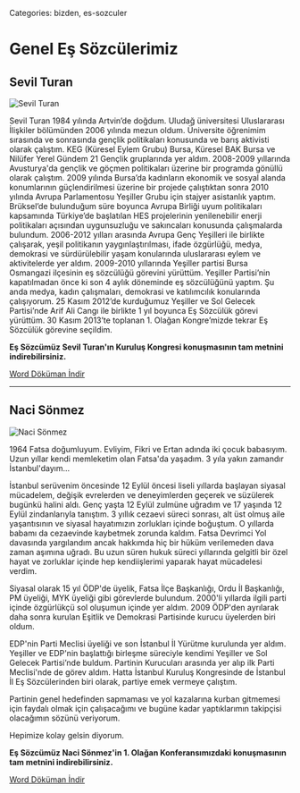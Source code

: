 Categories: bizden, es-sozculer

# Genel Eş Sözcülerimiz

## Sevil Turan

![Sevil Turan](https://lh4.googleusercontent.com/-xrAJnzZ1do0/UqM7JsjwaOI/AAAAAAAAA2M/pb4VKxTdQ9k/w720-h480-no/sevil-konusma.jpg)

Sevil Turan
1984 yılında Artvin’de doğdum. Uludağ üniversitesi Uluslararası İlişkiler bölümünden 2006 yılında mezun oldum. Üniversite öğrenimim sırasında ve sonrasında gençlik politikaları konusunda ve barış aktivisti olarak çalıştım. KEG (Küresel Eylem Grubu) Bursa, Küresel BAK Bursa ve Nilüfer Yerel Gündem 21 Gençlik gruplarında yer aldım. 2008-2009 yıllarında Avusturya'da gençlik ve göçmen politikaları üzerine bir programda gönüllü olarak çalıştım. 2009 yılında Bursa’da kadınların ekonomik ve sosyal alanda konumlarının güçlendirilmesi üzerine bir projede çalıştıktan sonra 2010 yılında Avrupa Parlamentosu Yeşiller Grubu için stajyer asistanlık yaptım. Brüksel’de bulunduğum süre boyunca Avrupa Birliği uyum politikaları kapsamında Türkiye’de başlatılan HES projelerinin yenilenebilir enerji politikaları açısından uygunsuzluğu ve sakıncaları konusunda çalışmalarda bulundum. 2006-2012 yılları arasında Avrupa Genç Yeşilleri ile birlikte çalışarak, yeşil politikanın yaygınlaştırılması, ifade özgürlüğü, medya, demokrasi ve sürdürülebilir yaşam konularında uluslararası eylem ve aktivitelerde yer aldım.
2009-2010 yıllarında Yeşiller partisi Bursa Osmangazi ilçesinin eş sözcülüğü görevini yürüttüm. Yeşiller Partisi’nin kapatılmadan önce ki son 4 aylık döneminde eş sözcülüğünü yaptım.
Şu anda medya, kadın çalışmaları, demokrasi ve katılımcılık konularında çalışıyorum.
25 Kasım 2012’de kurduğumuz Yeşiller ve Sol Gelecek Partisi’nde Arif Ali Cangı ile birlikte 1 yıl boyunca Eş Sözcülük görevi yürüttüm. 30 Kasım 2013’te toplanan 1. Olağan Kongre’mizde tekrar Eş Sözcülük görevine seçildim.


**Eş Sözcümüz Sevil Turan'ın Kuruluş Kongresi konuşmasının tam metnini indirebilirsiniz.**

[   Word Döküman İndir](https://docs.google.com/uc?export=download&id=0B88KkSwAkgG1OFFtbjdzSGdIMEk "İndir")


<hr>

## Naci Sönmez

![Naci Sönmez](https://lh5.googleusercontent.com/-6y-RZVRpZtQ/UqM7M2wyP3I/AAAAAAAAA3M/IxO6qXcGk5g/w720-h480-no/naci-sonmez.jpg)

1964 Fatsa doğumluyum. Evliyim, Fikri ve Ertan adında iki çocuk babasıyım. Uzun yıllar kendi memleketim olan Fatsa'da yaşadım. 3 yıla yakın zamandır İstanbul'dayım...

İstanbul serüvenim öncesinde 12 Eylül öncesi liseli yıllarda başlayan siyasal mücadelem, değişik evrelerden ve deneyimlerden geçerek ve süzülerek bugünkü halini aldı. Genç yaşta 12 Eylül zulmüne uğradım ve 17 yaşında 12 Eylül 
zindanlarıyla tanıştım. 3 yıllık cezaevi süreci sonrası, alt üst olmuş aile yaşantısının
ve siyasal hayatımızın zorlukları içinde boğuştum. O yıllarda babamı da cezaevinde kaybetmek zorunda kaldım. Fatsa Devrimci Yol davasında yargılandım ancak hakkımda hiç bir hüküm verilemeden dava zaman aşımına uğradı. Bu uzun süren hukuk süreci yıllarında gelgitli bir özel hayat ve zorluklar içinde hep kendiişlerimi yaparak hayat mücadelesi verdim.

Siyasal olarak 15 yıl ÖDP'de üyelik, Fatsa İlçe Başkanlığı, Ordu İl Başkanlığı, PM üyeliği, MYK üyeliği gibi görevlerde bulundum. 2000'li yıllarda ilgili parti içinde özgürlükçü sol oluşumun içinde yer aldım. 2009 ÖDP'den ayrılarak daha sonra kurulan Eşitlik ve Demokrasi Partisinde kurucu üyelerden biri oldum.

EDP'nin Parti Meclisi üyeliği ve son İstanbul İl Yürütme kurulunda yer aldım. Yeşiller ve EDP'nin başlattığı birleşme süreciyle kendimi Yeşiller ve Sol Gelecek Partisi’nde buldum. Partinin Kurucuları arasında yer alıp ilk Parti Meclisi'nde de görev aldım. Hatta İstanbul Kuruluş Kongresinde de İstanbul İl Eş Sözcülerinden biri olarak, partiye emek vermeye çalıştım.

Partinin genel hedefinden sapmaması ve yol kazalarına kurban gitmemesi için faydalı olmak için çalışacağımı ve bugüne kadar yaptıklarımın takipçisi olacağımın sözünü veriyorum.

Hepimize kolay gelsin diyorum.


**Eş Sözcümüz Naci Sönmez'in 1. Olağan Konferansımızdaki konuşmasının tam metnini indirebilirsiniz.**

[   Word Döküman İndir](https://docs.google.com/uc?export=download&id=0B88KkSwAkgG1b0JtaUtMaWc3TUk "İndir")


